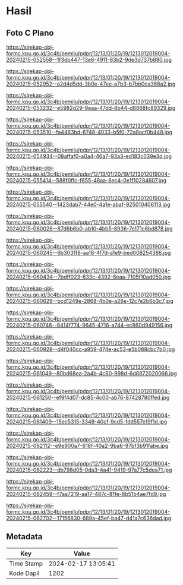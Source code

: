 # Hasil

## Foto C Plano

https://sirekap-obj-formc.kpu.go.id/3c4b/pemilu/pdpr/12/13/01/20/19/1213012019004-20240215-052558--1f3db447-13e6-4911-83b2-9de3d737b880.jpg

https://sirekap-obj-formc.kpu.go.id/3c4b/pemilu/pdpr/12/13/01/20/19/1213012019004-20240215-052952--a2d4d5dd-3b0e-47ee-a7b3-b7bb0ca368a2.jpg

https://sirekap-obj-formc.kpu.go.id/3c4b/pemilu/pdpr/12/13/01/20/19/1213012019004-20240215-053232--e5982d29-9eaa-47dd-8b44-d8868fc89329.jpg

https://sirekap-obj-formc.kpu.go.id/3c4b/pemilu/pdpr/12/13/01/20/19/1213012019004-20240215-053510--fa4463bd-6748-4033-b5f0-72a8acf0b448.jpg

https://sirekap-obj-formc.kpu.go.id/3c4b/pemilu/pdpr/12/13/01/20/19/1213012019004-20240215-054934--08affaf0-a0a4-46a7-93a3-ed183c039e3d.jpg

https://sirekap-obj-formc.kpu.go.id/3c4b/pemilu/pdpr/12/13/01/20/19/1213012019004-20240215-055414--588f0ffc-f655-48aa-8ec4-0e1f10284607.jpg

https://sirekap-obj-formc.kpu.go.id/3c4b/pemilu/pdpr/12/13/01/20/19/1213012019004-20240215-055540--1423dab7-44e0-4a1e-abaf-925010406113.jpg

https://sirekap-obj-formc.kpu.go.id/3c4b/pemilu/pdpr/12/13/01/20/19/1213012019004-20240215-060028--87d6b6b0-ab10-4bb5-8936-7e171c6bd878.jpg

https://sirekap-obj-formc.kpu.go.id/3c4b/pemilu/pdpr/12/13/01/20/19/1213012019004-20240215-060245--6b3031f8-aa18-4f7d-a1e9-bed008254386.jpg

https://sirekap-obj-formc.kpu.go.id/3c4b/pemilu/pdpr/12/13/01/20/19/1213012019004-20240215-060434--7bdff023-833c-4392-8eaa-7105f10ad050.jpg

https://sirekap-obj-formc.kpu.go.id/3c4b/pemilu/pdpr/12/13/01/20/19/1213012019004-20240215-060629--bcd1249e-2868-4b0e-a28e-12c7e2b6b3c7.jpg

https://sirekap-obj-formc.kpu.go.id/3c4b/pemilu/pdpr/12/13/01/20/19/1213012019004-20240215-060746--8414f774-9645-4716-a744-ec860d949156.jpg

https://sirekap-obj-formc.kpu.go.id/3c4b/pemilu/pdpr/12/13/01/20/19/1213012019004-20240215-060928--d4f040cc-a959-474e-ac53-e5b088cbc7b0.jpg

https://sirekap-obj-formc.kpu.go.id/3c4b/pemilu/pdpr/12/13/01/20/19/1213012019004-20240215-061049--80bd68ea-2a4b-4c80-998d-6d8872020066.jpg

https://sirekap-obj-formc.kpu.go.id/3c4b/pemilu/pdpr/12/13/01/20/19/1213012019004-20240215-061250--ef9f4d07-dc85-4c00-ab76-87428780ffed.jpg

https://sirekap-obj-formc.kpu.go.id/3c4b/pemilu/pdpr/12/13/01/20/19/1213012019004-20240215-061409--15ec5315-3348-40cf-9cd5-fdd557e19f1d.jpg

https://sirekap-obj-formc.kpu.go.id/3c4b/pemilu/pdpr/12/13/01/20/19/1213012019004-20240215-062112--e9e900a7-618f-40a2-9ba6-97bf3b91fabe.jpg

https://sirekap-obj-formc.kpu.go.id/3c4b/pemilu/pdpr/12/13/01/20/19/1213012019004-20240215-062223--db798d05-0da3-4a41-9419-97a77c5dea71.jpg

https://sirekap-obj-formc.kpu.go.id/3c4b/pemilu/pdpr/12/13/01/20/19/1213012019004-20240215-062459--f7aa7219-aa17-487c-81fe-8b51b4ae7fd9.jpg

https://sirekap-obj-formc.kpu.go.id/3c4b/pemilu/pdpr/12/13/01/20/19/1213012019004-20240215-062702--17156830-689a-45ef-ba47-d41a7c636dad.jpg


## Metadata

| Key        | Value               |
| ---------- | ------------------- |
| Time Stamp | 2024-02-17 13:05:41 |
| Kode Dapil | 1202                |



